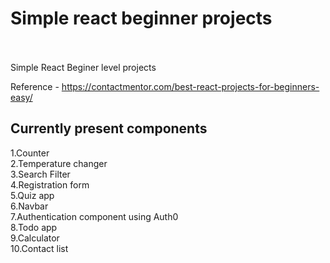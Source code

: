 
# Simple react beginner projects

<br>
<br>
Simple React Beginer level projects 

Reference - https://contactmentor.com/best-react-projects-for-beginners-easy/

## Currently present components
1.Counter
<br>
2.Temperature changer
<br>
3.Search Filter
<br>
4.Registration form
<br>
5.Quiz app
<br>
6.Navbar
<br>
7.Authentication component using Auth0
<br>
8.Todo app
<br>
9.Calculator
<br>
10.Contact list
